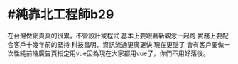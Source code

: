 # #純靠北工程師b29



在台灣做網頁真的很累，不管設計或程式
基本上要跟著新觀念一起跑
實務上要配合客戶十幾年前的堅持
科技昌明，資訊流通更廣更快
現在更酷了
會有客戶要做一次性純前端廣告頁指定用vue因為現在大家都用vue了，你們不用好落後。
